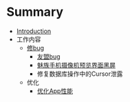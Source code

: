 # Summary

* [Introduction](README.md)
* 工作内容
   * [修bug](chapter1.md)
       * [友盟bug](you_meng_bug.md)
       * [魅族手机摄像机预览界面黑屏](mei_zu_shou_ji_she_xiang_ji_yu_lan_jie_mian_hei_pi.md)
       * 修复数据库操作中的Cursor泄露
   * 优化
       * [优化App性能](you_hua_app_xing_neng.md)

